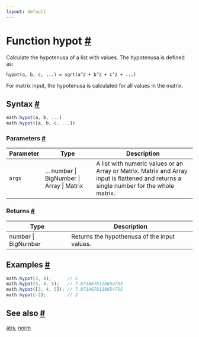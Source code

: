 ```yaml
---
layout: default
---
```


<!-- Note: This file is automatically generated from source code comments. Changes made in this file will be overridden. -->

<h1 id="function-hypot">Function hypot <a href="#function-hypot" title="Permalink">#</a></h1>

Calculate the hypotenusa of a list with values. The hypotenusa is defined as:

    hypot(a, b, c, ...) = sqrt(a^2 + b^2 + c^2 + ...)

For matrix input, the hypotenusa is calculated for all values in the matrix.


<h2 id="syntax">Syntax <a href="#syntax" title="Permalink">#</a></h2>

```js
math.hypot(a, b, ...)
math.hypot([a, b, c, ...])
```

<h3 id="parameters">Parameters <a href="#parameters" title="Permalink">#</a></h3>

Parameter | Type | Description
--------- | ---- | -----------
`args` | ... number &#124; BigNumber &#124; Array &#124; Matrix | A list with numeric values or an Array or Matrix. Matrix and Array input is flattened and returns a single number for the whole matrix.

<h3 id="returns">Returns <a href="#returns" title="Permalink">#</a></h3>

Type | Description
---- | -----------
number &#124; BigNumber | Returns the hypothenusa of the input values.


<h2 id="examples">Examples <a href="#examples" title="Permalink">#</a></h2>

```js
math.hypot(3, 4);      // 5
math.hypot(3, 4, 5);   // 7.0710678118654755
math.hypot([3, 4, 5]); // 7.0710678118654755
math.hypot(-2);        // 2
```


<h2 id="see-also">See also <a href="#see-also" title="Permalink">#</a></h2>

[abs](abs.html),
[norm](norm.html)

